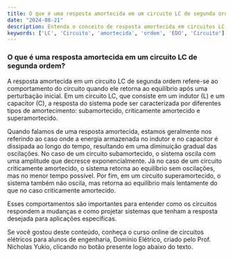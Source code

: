 ```yaml
---
title: O que é uma resposta amortecida em um circuito LC de segunda ordem?
date: "2024-08-21"
description: Entenda o conceito de resposta amortecida em circuitos LC de segunda ordem.
keywords: ['LC', 'Circuito', 'amortecida', 'ordem', 'EDO', 'Circuito']
---
```


### O que é uma resposta amortecida em um circuito LC de segunda ordem?

A resposta amortecida em um circuito LC de segunda ordem refere-se ao comportamento do circuito quando ele retorna ao equilíbrio após uma perturbação inicial. Em um circuito LC, que consiste em um indutor (L) e um capacitor (C), a resposta do sistema pode ser caracterizada por diferentes tipos de amortecimento: subamortecido, criticamente amortecido e superamortecido.

Quando falamos de uma resposta amortecida, estamos geralmente nos referindo ao caso onde a energia armazenada no indutor e no capacitor é dissipada ao longo do tempo, resultando em uma diminuição gradual das oscilações. No caso de um circuito subamortecido, o sistema oscila com uma amplitude que decresce exponencialmente. Já no caso de um circuito criticamente amortecido, o sistema retorna ao equilíbrio sem oscilações, mas no menor tempo possível. Por fim, em um circuito superamortecido, o sistema também não oscila, mas retorna ao equilíbrio mais lentamente do que no caso criticamente amortecido.

Esses comportamentos são importantes para entender como os circuitos respondem a mudanças e como projetar sistemas que tenham a resposta desejada para aplicações específicas.

Se você gostou deste conteúdo, conheça o curso online de circuitos elétricos para alunos de engenharia, Domínio Elétrico, criado pelo Prof. Nicholas Yukio, clicando no botão presente logo abaixo do texto.